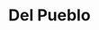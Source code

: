 ---
title: "Del Pueblo"
url: /ciudad-autonoma-de-buenos-aires/del-pueblo-avenida-avellaneda/
shop: Lebensmittel
---